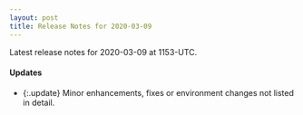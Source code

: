 ```yaml
---
layout: post
title: Release Notes for 2020-03-09
---
```


Latest release notes for 2020-03-09 at 1153-UTC.

<div class='updates' markdown='1'>

#### Updates

- {:.update} Minor enhancements, fixes or environment changes not listed in detail.

</div>


